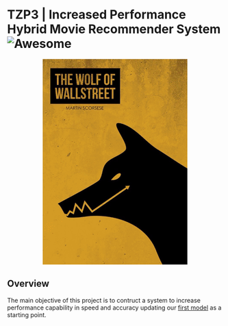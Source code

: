 # TZP3 | Increased Performance Hybrid Movie Recommender System ![Awesome](https://awesome.re/badge.svg)


<p align="center"> 
<img src="img/tzp3_img.gif">
</p>

## Overview 

The main objective of this project is to contruct a system to increase performance capability in speed and accuracy updating our [first model](https://columbia.bootcampcontent.com/Zee/movies_rec_project_3) as a starting point.
